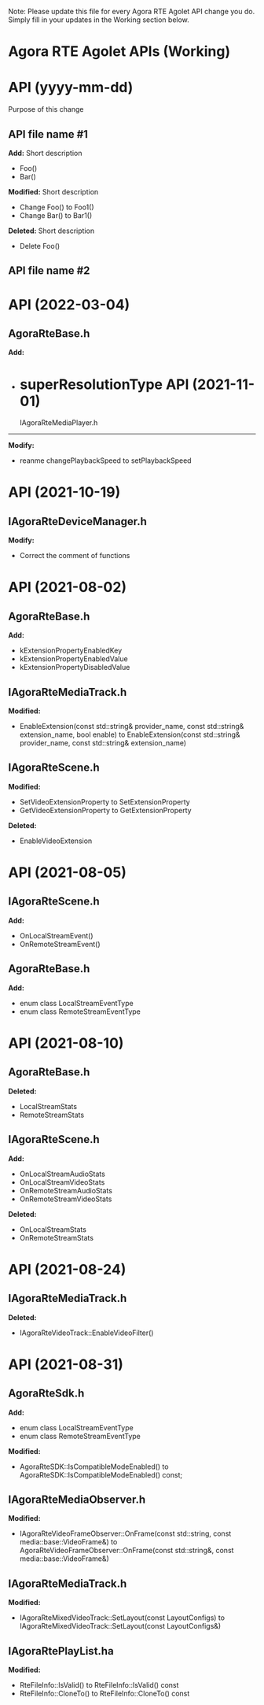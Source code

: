 Note: Please update this file for every Agora RTE Agolet API change you do. Simply fill in
your updates in the Working section below.

# Agora RTE Agolet APIs (Working)

# API (yyyy-mm-dd)

Purpose of this change

## API file name #1

**Add:**
Short description

-   Foo()
-   Bar()

**Modified:**
Short description

-   Change Foo() to Foo1()
-   Change Bar() to Bar1()

**Deleted:**
Short description

-   Delete Foo()

## API file name #2

# API (2022-03-04)

## AgoraRteBase.h

**Add:**

-   superResolutionType
    API (2021-11-01)
    ==================================================
    IAgoraRteMediaPlayer.h

---

**Modify:**

-   reanme changePlaybackSpeed to setPlaybackSpeed

# API (2021-10-19)

## IAgoraRteDeviceManager.h

**Modify:**

-   Correct the comment of functions

# API (2021-08-02)

## AgoraRteBase.h

**Add:**

-   kExtensionPropertyEnabledKey
-   kExtensionPropertyEnabledValue
-   kExtensionPropertyDisabledValue

## IAgoraRteMediaTrack.h

**Modified:**

-   EnableExtension(const std::string& provider_name, const std::string& extension_name, bool enable) to EnableExtension(const std::string& provider_name, const std::string& extension_name)

## IAgoraRteScene.h

**Modified:**

-   SetVideoExtensionProperty to SetExtensionProperty
-   GetVideoExtensionProperty to GetExtensionProperty

**Deleted:**

-   EnableVideoExtension

# API (2021-08-05)

## IAgoraRteScene.h

**Add:**

-   OnLocalStreamEvent()
-   OnRemoteStreamEvent()

## AgoraRteBase.h

**Add:**

-   enum class LocalStreamEventType
-   enum class RemoteStreamEventType

# API (2021-08-10)

## AgoraRteBase.h

**Deleted:**

-   LocalStreamStats
-   RemoteStreamStats

## IAgoraRteScene.h

**Add:**

-   OnLocalStreamAudioStats
-   OnLocalStreamVideoStats
-   OnRemoteStreamAudioStats
-   OnRemoteStreamVideoStats

**Deleted:**

-   OnLocalStreamStats
-   OnRemoteStreamStats

# API (2021-08-24)

## IAgoraRteMediaTrack.h

**Deleted:**

-   IAgoraRteVideoTrack::EnableVideoFilter()

# API (2021-08-31)

## AgoraRteSdk.h

**Add:**

-   enum class LocalStreamEventType
-   enum class RemoteStreamEventType

**Modified:**

-   AgoraRteSDK::IsCompatibleModeEnabled() to AgoraRteSDK::IsCompatibleModeEnabled() const;

## IAgoraRteMediaObserver.h

**Modified:**

-   IAgoraRteVideoFrameObserver::OnFrame(const std::string, const media::base::VideoFrame&) to AgoraRteVideoFrameObserver::OnFrame(const std::string&, const media::base::VideoFrame&)

## IAgoraRteMediaTrack.h

**Modified:**

-   IAgoraRteMixedVideoTrack::SetLayout(const LayoutConfigs) to IAgoraRteMixedVideoTrack::SetLayout(const LayoutConfigs&)

## IAgoraRtePlayList.ha

**Modified:**

-   RteFileInfo::IsValid() to RteFileInfo::IsValid() const
-   RteFileInfo::CloneTo() to RteFileInfo::CloneTo() const

